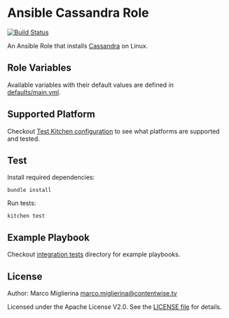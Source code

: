 # Ansible Cassandra Role
[![Build Status](https://travis-ci.org/ContentWise/ansible-cassandra.svg?branch=master)](https://travis-ci.org/ContentWise/ansible-cassandra)

An Ansible Role that installs [Cassandra](http://cassandra.apache.org) on Linux.

## Role Variables

Available variables with their default values are defined in [defaults/main.yml](defaults/main.yml).

## Supported Platform

Checkout [Test Kitchen configuration](.kitchen.yml) to see what platforms are supported and tested.

## Test

Install required dependencies:

	bundle install

Run tests:

	kitchen test

## Example Playbook

Checkout [integration tests](test/integration) directory for example playbooks.

## License

Author: Marco Miglierina <marco.miglierina@contentwise.tv>

Licensed under the Apache License V2.0. See the [LICENSE file](LICENSE) for details.
